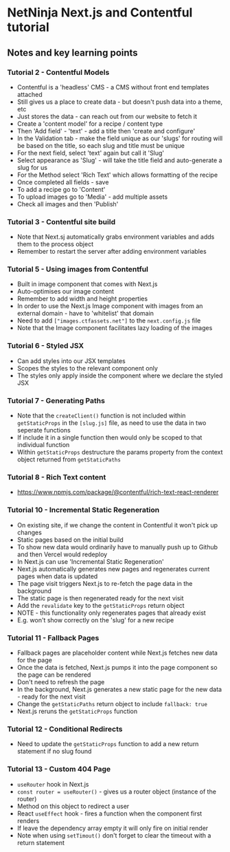 # NetNinja Next.js and Contentful tutorial

## Notes and key learning points

### Tutorial 2 - Contentful Models

- Contentful is a 'headless' CMS - a CMS without front end templates attached
- Still gives us a place to create data - but doesn't push data into a theme, etc
- Just stores the data - can reach out from our website to fetch it
- Create a 'content model' for a recipe / content type
- Then 'Add field' - 'text' - add a title then 'create and configure'
- In the Validation tab - make the field unique as our 'slugs' for routing will be based on the title, so each slug and title must be unique
- For the next field, select 'text' again but call it 'Slug'
- Select appearance as 'Slug' - will take the title field and auto-generate a slug for us
- For the Method select 'Rich Text' which allows formatting of the recipe
- Once completed all fields - save
- To add a recipe go to 'Content'
- To upload images go to 'Media' - add multiple assets
- Check all images and then 'Publish'

### Tutorial 3 - Contentful site build

- Note that Next.sj automatically grabs environment variables and adds them to the process object
- Remember to restart the server after adding environment variables

### Tutorial 5 - Using images from Contentful

- Built in image component that comes with Next.js
- Auto-optimises our image content
- Remember to add width and height properties
- In order to use the Next.js Image component with images from an external domain - have to 'whitelist' that domain
- Need to add `["images.ctfassets.net"]` to the `next.config.js` file
- Note that the Image component facilitates lazy loading of the images

### Tutorial 6 - Styled JSX

- Can add styles into our JSX templates
- Scopes the styles to the relevant component only
- The styles only apply inside the component where we declare the styled JSX

### Tutorial 7 - Generating Paths

- Note that the `createClient()` function is not included within `getStaticProps` in the `[slug.js]` file, as need to use the data in two seperate functions
- If include it in a single function then would only be scoped to that individual function
- Within `getStaticProps` destructure the params property from the context object returned from `getStaticPaths`

### Tutorial 8 - Rich Text content

- https://www.npmjs.com/package/@contentful/rich-text-react-renderer

### Tutorial 10 - Incremental Static Regeneration

- On existing site, if we change the content in Contentful it won't pick up changes
- Static pages based on the initial build
- To show new data would ordinarily have to manually push up to Github and then Vercel would redeploy
- In Next.js can use 'Incremental Static Regeneration'
- Next.js automatically generates new pages and regenerates current pages when data is updated
- The page visit triggers Next.js to re-fetch the page data in the background
- The static page is then regenerated ready for the next visit
- Add the `revalidate` key to the `getStaticProps` return object
- NOTE - this functionality only regenerates pages that already exist
- E.g. won't show correctly on the 'slug' for a new recipe

### Tutorial 11 - Fallback Pages

- Fallback pages are placeholder content while Next.js fetches new data for the page
- Once the data is fetched, Next.js pumps it into the page component so the page can be rendered
- Don't need to refresh the page
- In the background, Next.js generates a new static page for the new data - ready for the next visit
- Change the `getStaticPaths` return object to include `fallback: true`
- Next.js reruns the `getStaticProps` function

### Tutorial 12 - Conditional Redirects

- Need to update the `getStaticProps` function to add a new return statement if no slug found

### Tutorial 13 - Custom 404 Page

- `useRouter` hook in Next.js
- `const router = useRouter()` - gives us a router object (instance of the router)
- Method on this object to redirect a user
- React `useEffect` hook - fires a function when the component first renders
- If leave the dependency array empty it will only fire on initial render
- Note when using `setTimout()` don't forget to clear the timeout with a return statement
